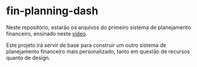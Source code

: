 # fin-planning-dash

Neste repositório, estarão os arquivos do primeiro sistema de planejamento financeiro, ensinado neste [vídeo](https://www.youtube.com/watch?v=P6M9dK0T_Nk).

Este projeto irá servir de base para construir um outro sistema de planejamento financeiro mais personalizado, tanto em questão de recursos quanto de design.

